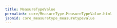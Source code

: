 ```yaml
---
title: MeasureTypeValue
permalink: core/MeasureType.MeasureTypeValue.html
jsonid: core_measuretype_measuretypevalue
---
```


